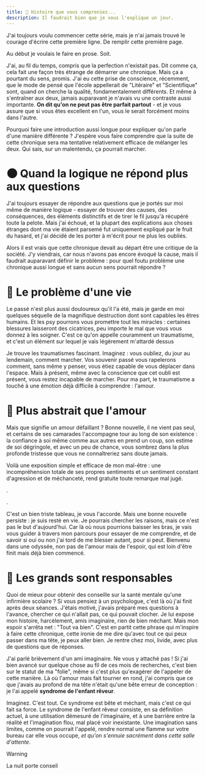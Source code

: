 ```yaml
---
title: 🔮 Histoire que vous compreniez...
description: Il faudrait bien que je vous l'explique un jour.
---
```


J'ai toujours voulu commencer cette série, mais je n'ai jamais trouvé le courage d'écrire cette première ligne. De remplir cette première page.

Au début je voulais le faire en prose. Soit.

J'ai, au fil du temps, compris que la perfection n'existait pas. Dit comme ça, cela fait une façon très étrange de démarrer une chronique. Mais ça a pourtant du sens, promis.
J'ai eu cette prise de conscience, récemment, que le mode de pensé que l'école appellerait de "Litéraire" et "Scientifique" sont, quand on cherche la qualité, fondamentalement différents. Et même à s'entraîner aux deux, jamais auparavant je n'avais vu une contraste aussi importante. **On dit qu'on ne peut pas être parfait partout** - et je vous assure que si vous êtes excellent en l'un, vous le serait forcément moins dans l'autre.

Pourquoi faire une introduction aussi longue pour expliquer qu'on parle d'une manière différente ? J'espère vous faire comprendre que la suite de cette chronique sera ma tentative relativement efficace de mélanger les deux. Qui sais, sur un malentendu, ça pourrait marcher.


# 🌑 Quand la logique ne répond plus aux questions

J'ai toujours essayer de répondre aux questions que je portés sur moi même de manière logique - essayer de trouver des causes, des conséquences, des éléments distinctifs et de tirer le fil jusqu'à récupéré toute la pelote. Mais j'ai échoué, et la plupart des explications aux choses étranges dont ma vie étaient parsemé fut uniquement expliqué par le fruit du hasard, et j'ai décidé de les porter à m'écrit pour ne plus les oubliés.

Alors il est vrais que cette chronique devait au départ être une critique de la société. J'y viendrais, car nous n'avons pas encore évoqué la cause, mais il faudrait auparavant définir le problème : pour quel foutu problème une chronique aussi longue et sans aucun sens pourrait répondre ? 

# 🎏 Le problème d'une vie

Le passé n'est plus aussi douloureux qu'il l'a été, mais je garde en moi quelques séquelle de la magnifique destruction dont sont capables les êtres humains. Et les psy pourrons vous promettre tout les miracles : certaines blessures laisseront des cicatrices, peu importe le mal que vous vous donnez à les soigner. C'est ce qu'on appelle couramment un traumatisme, et c'est un élément sur lequel je vais légèrement m'attardé dessus

Je trouve les traumatismes fascinant. Imaginez : vous oubliez, du jour au lendemain, comment marcher. Vos souvenir passé vous rapelerons comment, sans même y penser, vous étiez capable de vous déplacer dans l'espace. Mais à présent, même avec la conscience que cet oubli est présent, vous restez incapable de marcher. Pour ma part, le traumatisme a touché à une émotion déjà difficile à comprendre : l'amour.

# 🖤 Plus abstrait que l'amour

Mais que signifie un amour défaillant ? Bonne nouvelle, il ne vient pas seul, et certains de ses camarades l'accompagne tour au long de son existence : la confiance à soi même comme aux autres en prend un coup, son estime de soi dégringole, et avec un peu de chance, vous sombrez dans la plus profonde tristesse que vous ne connaîtreriez sans doute jamais.

Voilà une exposition simple et efficace de mon mal-être : une incompréhension totale de ses propres sentiments et un sentiment constant d'agression et de méchanceté, rend gratuite toute remarque mal jugé.

 .

 .

C'est un bien triste tableau, je vous l'accorde. Mais une bonne nouvelle persiste : je suis resté en vie. Je pourrais chercher les raisons, mais ce n'est pas le but d'aujourd'hui. Car là où nous pourrions baisser les bras, je vais vous guider à travers mon parcours pour essayer de me comprendre, et de savoir si oui ou non j'ai tord de me blesser autant, pour si peut. Bienvenu dans une odyssée, non pas de l'amour mais de l'espoir, qui est loin d'être finit mais déjà bien commencé.

# 👤 Les grands sont responsables

Quoi de mieux pour obtenir des conseille sur la santé mentale qu'une infirmière scolaire ? Si vous pensiez à un psychologue, c'est là où j'ai finit après deux séances. J'étais motivé, j'avais préparé mes questions à l'avance, chercher ce qui n'allait pas, ce qui pouvait clocher. Je lui expose mon histoire, harcèlement, amis imaginaire, rien de bien méchant. Mais mon espoir s'arrêta net : "Tout va bien". C'est en partit cette phrase qui m'inspire à faire cette chronique, cette ironie de me dire qu'avec tout ce qui peux passer dans ma tête, je peux aller bien. Je rentre chez moi, livide, avec plus de questions que de réponses.

J'ai parlé brièvement d'un ami imaginaire. Ne vous y attaché pas ! Si j'ai bien avancé sur quelque chose au fil de ces mois de recherches, c'est bien sur le statut de ma "folie", même si c'est plus qu'exagérer de l'appeler de cette manière. Là où l'amour mais fait tourner en rond, j'ai compris que ce que j'avais au profond de ma tête n'était qu'une bête erreur de conception : je l'ai appelé **syndrome de l'enfant rêveur**.

Imaginez. C'est tout. Ce syndrome est bête et méchant, mais c'est ce qui fait sa force. Le syndrome de l'enfant rêveur consiste, en sa définition actuel, à une utilisation démesuré de l'imaginaire, et à une barrière entre la réalité et l'imagination flou, mal placé voir inexistante. Une imagination sans limites, comme on pourrait l'appelé, rendre normal une flamme sur votre bureau car elle vous occupe, *et qu'on s'ennuie sacrément dans cette salle d'attente*.


> [!warning]
> La nuit porte conseil
